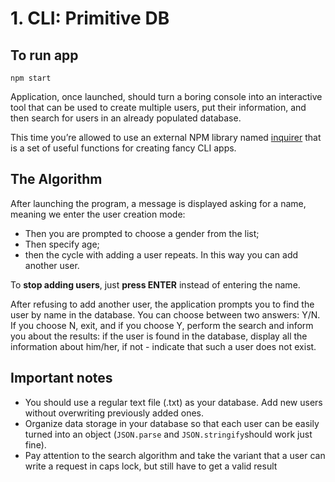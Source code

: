 # 1. CLI: Primitive DB

## To run app

```
npm start
```

Application, once launched, should turn a boring console into an interactive tool that can be used to create multiple users, put their information, and then search for users in an already populated database.

This time you’re allowed to use an external NPM library named [inquirer](https://www.npmjs.com/package/inquirer) that is a set of useful functions for creating fancy CLI apps.

## The Algorithm

After launching the program, a message is displayed asking for a name, meaning we enter the user creation mode:

- Then you are prompted to choose a gender from the list;
- Then specify age;
- then the cycle with adding a user repeats. In this way you can add another user.

To **stop adding users**, just **press ENTER** instead of entering the name.

After refusing to add another user, the application prompts you to find the user by name in the database. You can choose between two answers: Y/N. If you choose N, exit, and if you choose Y, perform the search and inform you about the results: if the user is found in the database, display all the information about him/her, if not - indicate that such a user does not exist.

## Important notes

- You should use a regular text file (.txt) as your database. Add new users without overwriting previously added ones.
- Organize data storage in your database so that each user can be easily turned into an object (`JSON.parse` and `JSON.stringify`should work just fine).
- Pay attention to the search algorithm and take the variant that a user can write a request in caps lock, but still have to get a valid result